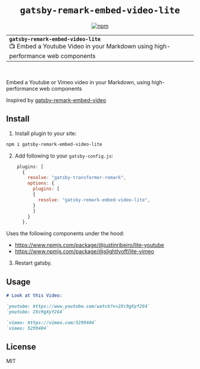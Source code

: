 <div align="center">

  <h1><code>gatsby-remark-embed-video-lite</code></h1>

[![npm](https://img.shields.io/npm/dt/gatsby-remark-embed-video-lite.svg?style=flat)](https://www.npmjs.com/package/gatsby-remark-embed-video-lite)

</div>

<div align="center">
<table width='100%' align="center">
    <tr>
        <td align='left' width='100%' colspan='2'>
            <strong><code>gatsby-remark-embed-video-lite</code></strong><br />
            📺 Embed a Youtube Video in your Markdown using high-performance web components
        </td>
    </tr>
</table>
</div>

<br>

Embed a Youtube or Vimeo video in your Markdown, using high-performance web components

Inspired by [gatsby-remark-embed-video](https://github.com/ahmadawais/gatsby-remark-better-embed-video)

## Install

1. Install plugin to your site:

```sh
npm i gatsby-remark-embed-video-lite
```

2. Add following to your `gatsby-config.js`:

```js
    plugins: [
      {
        resolve: "gatsby-transformer-remark",
        options: {
          plugins: [
          {
            resolve: "gatsby-remark-embed-video-lite",
          }
          ]
        }
      },
```

Uses the following components under the hood:

- https://www.npmjs.com/package/@justinribeiro/lite-youtube
- https://www.npmjs.com/package/@slightlyoff/lite-vimeo

3. Restart gatsby.

## Usage

```markdown
# Look at this Video:

`youtube: https://www.youtube.com/watch?v=2Xc9gXyf2G4`
`youtube: 2Xc9gXyf2G4`

`vimeo: https://vimeo.com/5299404`
`vimeo: 5299404`
```

## License

MIT
